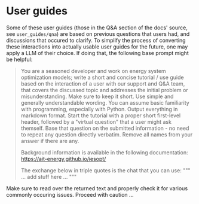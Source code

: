 # User guides

Some of these user guides (those in the Q&A section of the docs' source, see `user_guides/qna`) are based on previous questions that users had, and discussions that occured to clarify. To simplify the process of converting these interactions into actually usable user guides for the future, one may apply a LLM of their choice. If doing that, the following base prompt might be helpful:

> You are a seasoned developer and work on energy system optimization models; write a short and concise tutorial / use guide based on the interaction of a user with our support and Q&A team, that covers the discussed topic and addresses the initial problem or misunderstanding. Make sure to keep it short. Use simple and generally understandable wording. You can assume basic familiarity with programming, especially with Python. Output everything in markdown format. Start the tutorial with a proper short first-level header, followed by a "virtual question" that a user might ask themself. Base that question on the submitted information - no need to repeat any question directly verbatim. Remove all names from your answer if there are any.
>
> Background information is available in the following documentation: https://ait-energy.github.io/iesopt/
>
> The exchange below in triple quotes is the chat that you can use:
> """
> ... add stuff here ...
> """

Make sure to read over the returned text and properly check it for various commonly occuring issues. Proceed with caution ...

